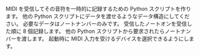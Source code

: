 MIDI を受信してその音符を一時的に記録するための Python スクリプトを作ります。
他の Python スクリプトにデータを渡せるようなデータ構造にしてください。
必要なデータはノートナンバーのみです。
受信したノートオンを受信した順に 8 個記録します。
他の Python スクリプトから要求されたらノートナンバーを渡します。
起動時に MIDI 入力を受けるデバイスを選択できるようにします。
